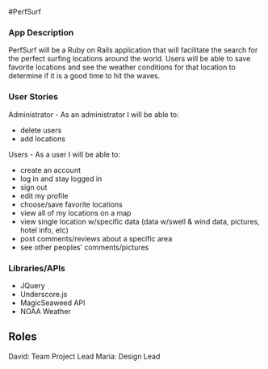 #PerfSurf

### App Description
PerfSurf will be a Ruby on Rails application that will facilitate the search for the perfect surfing locations around the world. Users will be able to save favorite locations and see the weather conditions for that location to determine if it is a good time to hit the waves. 


### User Stories

Administrator - As an administrator I will be able to: 
-  delete users
-  add locations

Users - As a user I will be able to:
- create an account
- log in and stay logged in
- sign out 
- edit my profile
- choose/save favorite locations
- view all of my locations on a map
- view single location w/specific data (data w/swell & wind data, pictures, hotel info, etc)
- post comments/reviews about a specific area
- see other peoples’ comments/pictures

### Libraries/APIs 

- JQuery
- Underscore.js
- MagicSeaweed API 
- NOAA Weather 

## Roles 

David: Team Project Lead
Maria: Design Lead
